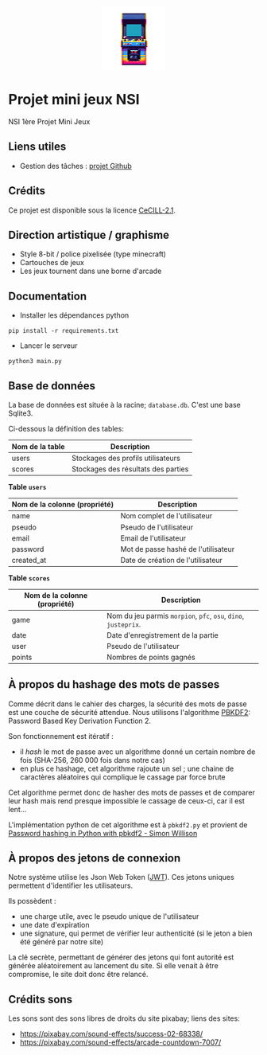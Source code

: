 <div align="center">

![borne_arcade_v1.png](design/borne_arcade_v1.png)

</div> 

# Projet mini jeux NSI
NSI 1ère Projet Mini Jeux

## Liens utiles
- Gestion des tâches : [projet Github](https://github.com/users/camarm-dev/projects/6)

## Crédits

Ce projet est disponible sous la licence [CeCILL-2.1](./LICENSE).

## Direction artistique / graphisme

- Style 8-bit / police pixelisée (type minecraft)
- Cartouches de jeux
- Les jeux tournent dans une borne d'arcade

## Documentation

- Installer les dépendances python
```shell
pip install -r requirements.txt
```
- Lancer le serveur
```shell
python3 main.py
```

## Base de données

La base de données est située à la racine; `database.db`. C'est une base Sqlite3.

Ci-dessous la définition des tables:

| Nom de la table | Description                         |
|-----------------|-------------------------------------|
| users           | Stockages des profils utilisateurs  |
| scores          | Stockages des résultats des parties |

**Table `users`**

| Nom de la colonne (propriété) | Description                         |
|-------------------------------|-------------------------------------|
| name                          | Nom complet de l'utilisateur        |
| pseudo                        | Pseudo de l'utilisateur             |
| email                         | Email de l'utilisateur              |
| password                      | Mot de passe hashé de l'utilisateur |
| created_at                    | Date de création de l'utilisateur   |


**Table `scores`**

| Nom de la colonne (propriété) | Description                                                     |
|-------------------------------|-----------------------------------------------------------------|
| game                          | Nom du jeu parmis `morpion`, `pfc`, `osu`, `dino`, `justeprix`. |
| date                          | Date d'enregistrement de la partie                              |
| user                          | Pseudo de l'utilisateur                                         |
| points                        | Nombres de points gagnés                                        |

## À propos du hashage des mots de passes

Comme décrit dans le cahier des charges, la sécurité des mots de passe est une couche de sécurité attendue.
Nous utilisons l'algorithme [PBKDF2](https://fr.wikipedia.org/wiki/PBKDF2): Password Based Key Derivation Function 2.

Son fonctionnement est itératif : 
- il _hash_ le mot de passe avec un algorithme donné un certain nombre de fois (SHA-256, 260 000 fois dans notre cas)
- en plus ce hashage, cet algorithme rajoute un sel ; une chaine de caractères aléatoires qui complique le cassage par force brute

Cet algorithme permet donc de hasher des mots de passes et de comparer leur hash mais rend presque impossible le cassage de ceux-ci, car il est lent...

L'implémentation python de cet algorithme est à `pbkdf2.py` et provient de [Password hashing in Python with pbkdf2 - Simon Willison](https://til.simonwillison.net/python/password-hashing-with-pbkdf2)

## À propos des jetons de connexion

Notre système utilise les Json Web Token ([JWT](https://fr.wikipedia.org/wiki/JSON_Web_Token)). Ces jetons uniques permettent d'identifier les utilisateurs.

Ils possèdent : 
- une charge utile, avec le pseudo unique de l'utilisateur
- une date d'expiration
- une signature, qui permet de vérifier leur authenticité (si le jeton a bien été généré par notre site)

La clé secrète, permettant de générer des jetons qui font autorité est générée aléatoirement au lancement du site. Si elle venait à être compromise, le site doit donc être relancé.

## Crédits sons

Les sons sont des sons libres de droits du site pixabay; liens des sites:
- https://pixabay.com/sound-effects/success-02-68338/
- https://pixabay.com/sound-effects/arcade-countdown-7007/
